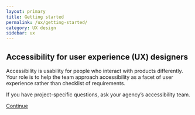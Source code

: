 ```yaml
---
layout: primary
title: Getting started
permalink: /ux/getting-started/
category: UX design
sidebar: ux
---
```


## Accessibility for user experience (UX) designers

Accessibility is usability for people who interact with products differently. Your role is to help the team approach accessibility as a facet of user experience rather than checklist of requirements.

If you have project-specific questions, ask your agency’s accessibility team.

<a class="usa-button button-next" href="{{ site.baseurl }}/ux/inclusive-design/">Continue <i class="fa fa-chevron-right" aria-hidden="true"></i></a>
